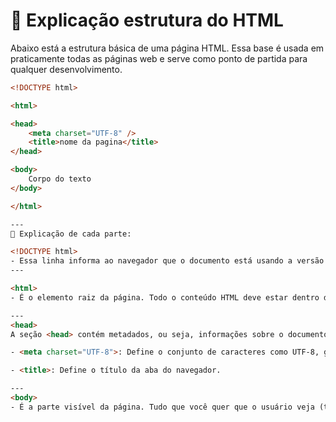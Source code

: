 # 📘 Explicação estrutura do HTML

Abaixo está a estrutura básica de uma página HTML. Essa base é usada em praticamente todas as páginas web e serve como ponto de partida para qualquer desenvolvimento.

```html
<!DOCTYPE html>

<html>

<head>
    <meta charset="UTF-8" />
    <title>nome da pagina</title>
</head>

<body>
    Corpo do texto
</body>

</html>

---
🧠 Explicação de cada parte:

<!DOCTYPE html>
- Essa linha informa ao navegador que o documento está usando a versão HTML5.
---

<html>
- É o elemento raiz da página. Todo o conteúdo HTML deve estar dentro dele.

---
<head>
A seção <head> contém metadados, ou seja, informações sobre o documento que não são visíveis diretamente na tela. Aqui você inclui coisas como:

- <meta charset="UTF-8">: Define o conjunto de caracteres como UTF-8, garantindo que acentos e símbolos sejam interpretados corretamente.

- <title>: Define o título da aba do navegador.

--- 
<body>
- É a parte visível da página. Tudo que você quer que o usuário veja (textos, imagens, botões, etc.) fica dentro do <body>.

